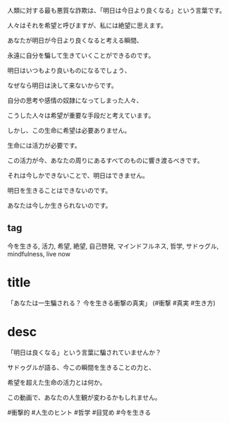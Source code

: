 人類に対する最も悪質な詐欺は、「明日は今日より良くなる」という言葉です。

人々はそれを希望と呼びますが、私には絶望に思えます。

あなたが明日が今日より良くなると考える瞬間、

永遠に自分を騙して生きていくことができるのです。

明日はいつもより良いものになるでしょう、

なぜなら明日は決して来ないからです。

自分の思考や感情の奴隷になってしまった人々、

こうした人々は希望が重要な手段だと考えています。

しかし、この生命に希望は必要ありません。

生命には活力が必要です。

この活力が今、あなたの周りにあるすべてのものに響き渡るべきです。

それは今しかできないことで、明日はできません。

明日を生きることはできないのです。

あなたは今しか生きられないのです。

## tag

今を生きる, 活力, 希望, 絶望, 自己啓発, マインドフルネス, 哲学, サドゥグル, mindfulness, live now

# title

「あなたは一生騙される？ 今を生きる衝撃の真実」 (#衝撃 #真実 #生き方)

# desc

「明日は良くなる」という言葉に騙されていませんか？

サドゥグルが語る、今この瞬間を生きることの力と、

希望を超えた生命の活力とは何か。

この動画で、あなたの人生観が変わるかもしれません。

#衝撃的 #人生のヒント #哲学 #目覚め #今を生きる